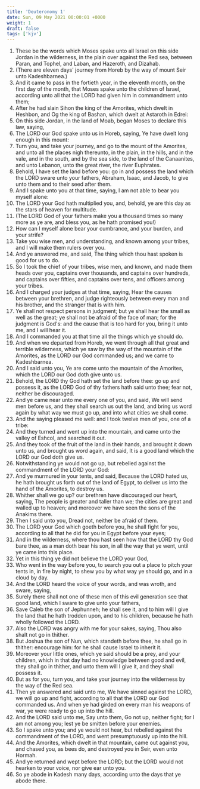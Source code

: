 ```yaml
---
title: 'Deuteronomy 1'
date: Sun, 09 May 2021 00:00:01 +0000
weight: 1
draft: false
tags: ['kjv'] 
---
```


1. These be the words which Moses spake unto all Israel on this side Jordan in the wilderness, in the plain over against the Red sea, between Paran, and Tophel, and Laban, and Hazeroth, and Dizahab.
2. (There are eleven days' journey from Horeb by the way of mount Seir unto Kadeshbarnea.)
3. And it came to pass in the fortieth year, in the eleventh month, on the first day of the month, that Moses spake unto the children of Israel, according unto all that the LORD had given him in commandment unto them;
4. After he had slain Sihon the king of the Amorites, which dwelt in Heshbon, and Og the king of Bashan, which dwelt at Astaroth in Edrei:
5. On this side Jordan, in the land of Moab, began Moses to declare this law, saying,
6. The LORD our God spake unto us in Horeb, saying, Ye have dwelt long enough in this mount:
7. Turn you, and take your journey, and go to the mount of the Amorites, and unto all the places nigh thereunto, in the plain, in the hills, and in the vale, and in the south, and by the sea side, to the land of the Canaanites, and unto Lebanon, unto the great river, the river Euphrates.
8. Behold, I have set the land before you: go in and possess the land which the LORD sware unto your fathers, Abraham, Isaac, and Jacob, to give unto them and to their seed after them.
9. And I spake unto you at that time, saying, I am not able to bear you myself alone:
10. The LORD your God hath multiplied you, and, behold, ye are this day as the stars of heaven for multitude.
11. (The LORD God of your fathers make you a thousand times so many more as ye are, and bless you, as he hath promised you!)
12. How can I myself alone bear your cumbrance, and your burden, and your strife?
13. Take you wise men, and understanding, and known among your tribes, and I will make them rulers over you.
14. And ye answered me, and said, The thing which thou hast spoken is good for us to do.
15. So I took the chief of your tribes, wise men, and known, and made them heads over you, captains over thousands, and captains over hundreds, and captains over fifties, and captains over tens, and officers among your tribes.
16. And I charged your judges at that time, saying, Hear the causes between your brethren, and judge righteously between every man and his brother, and the stranger that is with him.
17. Ye shall not respect persons in judgment; but ye shall hear the small as well as the great; ye shall not be afraid of the face of man; for the judgment is God's: and the cause that is too hard for you, bring it unto me, and I will hear it.
18. And I commanded you at that time all the things which ye should do.
19. And when we departed from Horeb, we went through all that great and terrible wilderness, which ye saw by the way of the mountain of the Amorites, as the LORD our God commanded us; and we came to Kadeshbarnea.
20. And I said unto you, Ye are come unto the mountain of the Amorites, which the LORD our God doth give unto us.
21. Behold, the LORD thy God hath set the land before thee: go up and possess it, as the LORD God of thy fathers hath said unto thee; fear not, neither be discouraged.
22. And ye came near unto me every one of you, and said, We will send men before us, and they shall search us out the land, and bring us word again by what way we must go up, and into what cities we shall come.
23. And the saying pleased me well: and I took twelve men of you, one of a tribe:
24. And they turned and went up into the mountain, and came unto the valley of Eshcol, and searched it out.
25. And they took of the fruit of the land in their hands, and brought it down unto us, and brought us word again, and said, It is a good land which the LORD our God doth give us.
26. Notwithstanding ye would not go up, but rebelled against the commandment of the LORD your God:
27. And ye murmured in your tents, and said, Because the LORD hated us, he hath brought us forth out of the land of Egypt, to deliver us into the hand of the Amorites, to destroy us.
28. Whither shall we go up? our brethren have discouraged our heart, saying, The people is greater and taller than we; the cities are great and walled up to heaven; and moreover we have seen the sons of the Anakims there.
29. Then I said unto you, Dread not, neither be afraid of them.
30. The LORD your God which goeth before you, he shall fight for you, according to all that he did for you in Egypt before your eyes;
31. And in the wilderness, where thou hast seen how that the LORD thy God bare thee, as a man doth bear his son, in all the way that ye went, until ye came into this place.
32. Yet in this thing ye did not believe the LORD your God,
33. Who went in the way before you, to search you out a place to pitch your tents in, in fire by night, to shew you by what way ye should go, and in a cloud by day.
34. And the LORD heard the voice of your words, and was wroth, and sware, saying,
35. Surely there shall not one of these men of this evil generation see that good land, which I sware to give unto your fathers,
36. Save Caleb the son of Jephunneh; he shall see it, and to him will I give the land that he hath trodden upon, and to his children, because he hath wholly followed the LORD.
37. Also the LORD was angry with me for your sakes, saying, Thou also shalt not go in thither.
38. But Joshua the son of Nun, which standeth before thee, he shall go in thither: encourage him: for he shall cause Israel to inherit it.
39. Moreover your little ones, which ye said should be a prey, and your children, which in that day had no knowledge between good and evil, they shall go in thither, and unto them will I give it, and they shall possess it.
40. But as for you, turn you, and take your journey into the wilderness by the way of the Red sea.
41. Then ye answered and said unto me, We have sinned against the LORD, we will go up and fight, according to all that the LORD our God commanded us. And when ye had girded on every man his weapons of war, ye were ready to go up into the hill.
42. And the LORD said unto me, Say unto them, Go not up, neither fight; for I am not among you; lest ye be smitten before your enemies.
43. So I spake unto you; and ye would not hear, but rebelled against the commandment of the LORD, and went presumptuously up into the hill.
44. And the Amorites, which dwelt in that mountain, came out against you, and chased you, as bees do, and destroyed you in Seir, even unto Hormah.
45. And ye returned and wept before the LORD; but the LORD would not hearken to your voice, nor give ear unto you.
46. So ye abode in Kadesh many days, according unto the days that ye abode there.
